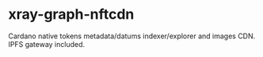 # xray-graph-nftcdn
Cardano native tokens metadata/datums indexer/explorer and images CDN. IPFS gateway included.
